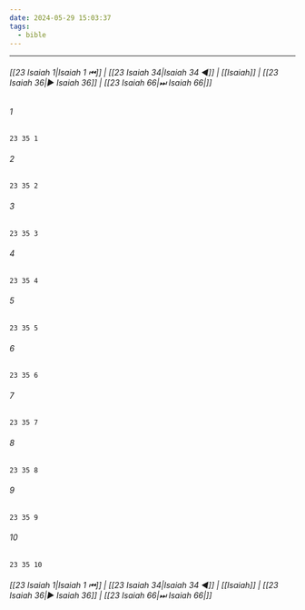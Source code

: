 ```yaml
---
date: 2024-05-29 15:03:37
tags:
  - bible
---
```

___

###### [[23 Isaiah 1|Isaiah 1 ⏮]] | [[23 Isaiah 34|Isaiah 34 ◀]] | [[Isaiah]] | [[23 Isaiah 36|▶ Isaiah 36]] | [[23 Isaiah 66|⏭ Isaiah 66|]]

###### 1
``` verse
23 35 1 
```
###### 2
``` verse
23 35 2 
```
###### 3
``` verse
23 35 3 
```
###### 4
``` verse
23 35 4 
```
###### 5
``` verse
23 35 5 
```
###### 6
``` verse
23 35 6 
```
###### 7
``` verse
23 35 7 
```
###### 8
``` verse
23 35 8 
```
###### 9
``` verse
23 35 9 
```
###### 10
``` verse
23 35 10 
```

###### [[23 Isaiah 1|Isaiah 1 ⏮]] | [[23 Isaiah 34|Isaiah 34 ◀]] | [[Isaiah]] | [[23 Isaiah 36|▶ Isaiah 36]] | [[23 Isaiah 66|⏭ Isaiah 66|]]

